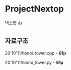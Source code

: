 # ProjectNextop
넥스탑 👍

## 자료구조
20'10'11/hanoi_tower.cpp - **61p**

20'10'11/hanoi_tower.py - **61p**
